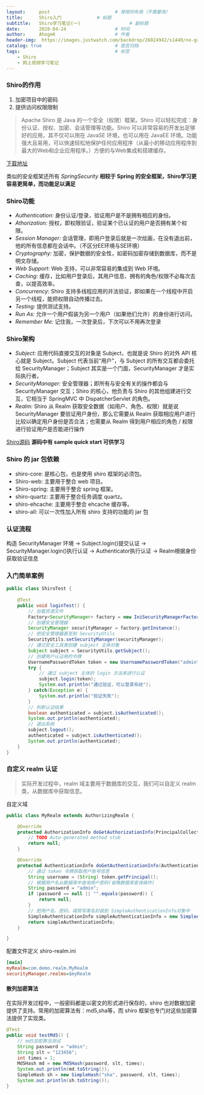 ```yaml
---
layout:     post                        # 使用的布局（不需要改）
title:      Shiro入门             # 标题
subtitle:   Shiro学习笔记(一)                  # 副标题
date:       2020-04-24                  # 时间
author:     AhogeK                      # 作者
header-img:  https://images.justwatch.com/backdrop/26024942/s1440/no-game-no-life    # 这篇文章标题背景图片
catalog: true                           # 是否归档
tags:                                   # 标签
    - Shiro
    - 网上视频学习笔记
---
```


### Shiro的作用
1. 加密项目中的密码
2. 提供访问权限限制

> Apache Shiro 是 Java 的一个安全（权限）框架。Shiro 可以轻松完成：身份认证、授权、加密、会话管理等功能。Shiro 可以非常容易的开发出足够好的应用，其不仅可以用在 JavaSE 环境，也可以用在 JavaEE 环境。功能强大且易用，可以快速轻松地保护任何应用程序（从最小的移动应用程序到最大的Web和企业应用程序。）方便的与Web集成和搭建缓存。

[下载地址](http://shiro.apache.org/)

类似的安全框架还所有 *SpringSecurity*
**相较于 Spring 的安全框架，Shiro学习更容易更简单，而功能足以满足**

### Shiro功能

* *Authentication:* 身份认证/登录，验证用户是不是拥有相应的身份。
* *Athorization:* 授权，即权限验证，验证某个已认证的用户是否拥有某个权限。
* *Session Manager:* 会话管理，即用户登录后就是一次绘画，在没有退出前，他的所有信息都在会话中。（不区分EE环境与SE环境）
* *Cryptography:* 加密，保护数据的安全性，如密码加密存储到数据库，而不是明文存储。
* *Web Support:* Web 支持，可以非常容易的集成到 Web 环境。
* *Caching:* 缓存，比如用户登录后，其用户信息、拥有的角色/权限不必每次去查，以提高效率。
* *Concurrency:* Shiro 支持多线程应用的并法验证，即如果在一个线程中开启另一个线程，能把权限自动传播过去。
* *Testing:* 提供测试支持。
* *Run As:* 允许一个用户假装为另一个用户（如果他们允许）的身份进行访问。
* *Remember Me:* 记住我，一次登录后，下次可以不用再次登录

### Shiro架构

* *Subject:* 应用代码直接交互的对象是 Subject，也就是说 Shiro 的对外 API 核心就是 Subject。Subject 代表当前“用户”，与 Subject 的所有交互都会委托给 SecurityManager；Subject 其实是一个门面，SecurityManager 才是实际执行者。
* *SecurityManager:* 安全管理器；即所有与安全有关的操作都会与 SecurityManager 交互；Shiro 的核心，他负责与 Shiro 的其他组建进行交互，它相当于 SpringMVC 中 DispatcherServlet 的角色。 
* *Realm:* Shiro 从 Realm 获取安全数据（如用户、角色、权限）就是说 SecurityManager 要验证用户身份，那么它需要从 Realm 获取相应用户进行比较以确定用户身份是否合法；也需要从 Realm 得到用户相应的角色 / 权限进行验证用户是否能进行操作

[Shiro源码](https://github.com/apache/shiro)
**源码中有 sample quick start 可供学习**

### Shiro 的 jar 包依赖

* shiro-core: 是核心包，也是使用 shiro 框架的必须包。
* Shiro-web: 主要用于整合 web 项目。
* Shiro-spring: 主要用于整合 spring 框架。
* shiro-quartz: 主要用于整合任务调度 quartz。
* shiro-ehcache: 主要用于整合 ehcache 缓存等。
* shiro-all: 可以一次性加入所有 shiro 支持的功能的 jar 包

### 认证流程

构造 SecurityManager 环境 -> Subject.login()提交认证 -> SecurityManager.login()执行认证 -> Authenticator执行认证 -> Realm根据身份获取验证信息

### 入门简单案例

```java
public class ShiroTest {
	
	@Test
	public void loginTest() {
		// 加载资源文件
		Factory<SecurityManager> factory = new IniSecurityManagerFactory("classpath:config/shiro.ini");
		// 创建安全管理器
		SecurityManager securityManager = factory.getInstance();
		// 把安全管理器甚至到 SecurityUtils
		SecurityUtils.setSecurityManager(securityManager);
		// 通过安全工具类创建 subject 主体对象
		Subject subject = SecurityUtils.getSubject();
		// 创建用户认证用的令牌
		UsernamePasswordToken token = new UsernamePasswordToken("admin", "admin");
		try {
			// 通过 subject 主体的 login 方法来进行认证
			subject.login(token);
			System.out.println("通过验证，可以登录系统");
		} catch(Exception e) {
			System.out.println("验证失败");
		}
		// 判断认证结果
		boolean authenticated = subject.isAuthenticated();
		System.out.println(authenticated);
		// 退出系统
		subject.logout();
		authenticated = subject.isAuthenticated();
		System.out.println(authenticated);
	}
}
```

### 自定义 realm 认证
> 实际开发过程中，realm 域主要用于数据库的交互，我们可以自定义 realm 类，从数据库中获取信息。

自定义域
```java
public class MyRealm extends AuthorizingRealm {

	@Override
	protected AuthorizationInfo doGetAuthorizationInfo(PrincipalCollection principals) {
		// TODO Auto-generated method stub
		return null;
	}

	@Override
	protected AuthenticationInfo doGetAuthenticationInfo(AuthenticationToken token) throws AuthenticationException {
		// 通过 token 令牌获取用户账号信息
		String username = (String) token.getPrincipal();
		// 根据用户名从数据库中查询用户密码(省略数据库查询操作)
		String password = "admin";
		if (password == null || "".equals(password)) {
			return null;
		}
		// 把用户名，密码，域简写类名封装到 SimpleAuthenticationInfo对象中
		SimpleAuthenticationInfo simpleAuthenticationInfo = new SimpleAuthenticationInfo(username, password, "myRealm");
		return simpleAuthenticationInfo;
	}

}
```

配置文件定义 shiro-realm.ini

```ini
[main]
myRealm=com.demo.realm.MyRealm
securityManager.realms=$myRealm
```

#### 散列加密算法
在实际开发过程中，一般密码都是以密文的形式进行保存的，shiro 也对数据加密提供了支持。常用的加密算法有：md5,sha等，而 shiro 框架也专门对这些加密算法提供了实现类。

```java
@Test
public void testMd5() {
    // md5加密算法测试
    String password = "admin";
    String slt = "123456";
    int times = 1;
    Md5Hash md = new Md5Hash(password, slt, times);
    System.out.println(md.toString());
    SimpleHash sh = new SimpleHash("sha", password, slt, times);
    System.out.println(sh.toString());
}
```